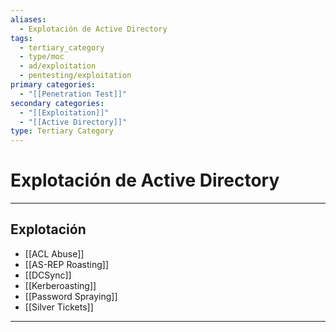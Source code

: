```yaml
---
aliases:
  - Explotación de Active Directory
tags:
  - tertiary_category
  - type/moc
  - ad/exploitation
  - pentesting/exploitation
primary categories:
  - "[[Penetration Test]]"
secondary categories:
  - "[[Exploitation]]"
  - "[[Active Directory]]"
type: Tertiary Category
---
```

# Explotación de Active Directory 

***

## Explotación

- [[ACL Abuse]]
- [[AS-REP Roasting]]
- [[DCSync]]
- [[Kerberoasting]]
- [[Password Spraying]]
- [[Silver Tickets]]


***
